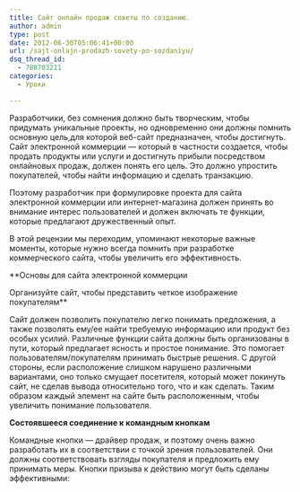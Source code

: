 ```yaml
---
title: Сайт онлайн продаж советы по созданию.
author: admin
type: post
date: 2012-06-30T05:06:41+00:00
url: /sajt-onlajn-prodazh-sovety-po-sozdaniyu/
dsq_thread_id:
  - 788703211
categories:
  - Уроки

---
```

Разработчики, без сомнения должно быть творческим, чтобы придумать уникальные проекты, но одновременно они должны помнить основную цель,для которой веб-сайт предназначен, чтобы достигнуть. Сайт электронной коммерции &#8212; который в частности создается, чтобы продать продукты или услуги и достигнуть прибыли посредством онлайновых продаж, должен понять его цель. Это должно упростить покупателей, чтобы найти информацию и сделать транзакцию.

Поэтому разработчик при формулировке проекта для сайта электронной коммерции или интернет-магазина должен принять во внимание интерес пользователей и должен включать те функции, которые предлагают дружественный опыт.

В этой рецензии мы переходим, упоминают некоторые важные моменты, которые нужно всегда помнить при разработке коммерческого сайта, чтобы увеличить его эффективность.
  
<!--more-->

**Основы для сайта электронной коммерции
  
Организуйте сайт, чтобы представить четкое изображение покупателям**

Сайт должен позволить покупателю легко понимать предложения, а также позволять ему/ее найти требуемую информацию или продукт без особых усилий. Различные функции сайта должны быть организованы в пути, который предлагает ясность и простое понимание. Это помогает пользователям/покупателям принимать быстрые решения. С другой стороны, если расположение слишком нарушено различными вариантами, оно только смущает посетителя, который может покинуть сайт, не сделав вывода относительно того, что и как сделать. Таким образом каждый элемент на сайте быть расположенным, чтобы увеличить понимание пользователя.

**Состоявшееся соединение к командным кнопкам**

Командные кнопки &#8212; драйвер продаж, и поэтому очень важно разработать их в соответствии с точкой зрения пользователей. Они должны соответствовать взгляды покупателя и предложить ему принимать меры. Кнопки призыва к действию могут быть сделаны эффективными:
